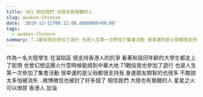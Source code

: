 ```yaml
---
title: 161.相信我們 大陸也有覺醒的人
slug: awaken-Chinese
date: '2019-12-11T00:12:00.0000000+08:00'
tags:
  - awaken-Chinese
summary: 7.1戰役我也參加了遊行 也是人生第一次參加了集會活動 很幸運的是父母都很支持我
---
```

作為一名大陸學生 在淪陷區 很支持香港人的抗爭 看著和我同年齡的大學生都走上了街頭 也曾幻想這團火什麼時候能燒到中華大地  7.1戰役我也參加了遊行 也是人生第一次參加了集會活動 很幸運的是父母都很支持我 身邊朋友開智的也很多 不敢說太多怕被消失 ..微博微信也被封了好多個了 相信我們 大陸也有覺醒的人 星星之火可以燎原 香港人 加油
